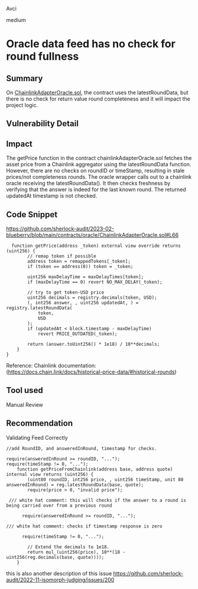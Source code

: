 Avci

medium

# Oracle data feed has no check for round fullness

## Summary
On [ChainlinkAdapterOracle.sol](https://github.com/sherlock-audit/2023-02-blueberry/blob/main/contracts/oracle/ChainlinkAdapterOracle.sol), the contract uses the latestRoundData, but there is no check for return value round completeness and it will impact the project logic.

## Vulnerability Detail


## Impact

The getPrice function in the contract chainlinkAdapterOracle.sol fetches the asset price from a Chainlink aggregator using the latestRoundData function. However, there are no checks on roundID or timeStamp, resulting in stale prices/not completeness rounds. The oracle wrapper calls out to a chainlink oracle receiving the latestRoundData(). It then checks freshness by verifying that the answer is indeed for the last known round. The returned updatedAt timestamp is not checked.

## Code Snippet

https://github.com/sherlock-audit/2023-02-blueberry/blob/main/contracts/oracle/ChainlinkAdapterOracle.sol#L66

```solidity
  function getPrice(address _token) external view override returns (uint256) {
        // remap token if possible
        address token = remappedTokens[_token];
        if (token == address(0)) token = _token;

        uint256 maxDelayTime = maxDelayTimes[token];
        if (maxDelayTime == 0) revert NO_MAX_DELAY(_token);

        // try to get token-USD price
        uint256 decimals = registry.decimals(token, USD);
        (, int256 answer, , uint256 updatedAt, ) = registry.latestRoundData(
            token,
            USD
        );
        if (updatedAt < block.timestamp - maxDelayTime)
            revert PRICE_OUTDATED(_token);

        return (answer.toUint256() * 1e18) / 10**decimals;
    }
}
```
Reference:
Chainlink documentation: (https://docs.chain.link/docs/historical-price-data/#historical-rounds)



## Tool used

Manual Review

## Recommendation
Validating Feed Correctly 

```solidity 
//add RoundID, and answeredInRound, timestamp for checks.

require(answeredInRound >= roundID, "...");
require(timeStamp != 0, "..."); 
    function getPriceFromChainlink(address base, address quote) internal view returns (uint256) {
        (uint80 roundID, int256 price, , uint256 timeStamp, unit 80 answeredInRound) = reg.latestRoundData(base, quote);
        require(price > 0, "invalid price");

 /// white hat comment: this will checks if the answer to a round is being carried over from a previous round

      require(answeredInRound >= roundID, "...");

/// white hat comment: checks if timestamp response is zero

      require(timeStamp != 0, "...");

        // Extend the decimals to 1e18.
        return mul_(uint256(price), 10**(18 - uint256(reg.decimals(base, quote))));
    }
``` 

this is also another description of this issue https://github.com/sherlock-audit/2022-11-isomorph-judging/issues/200
 